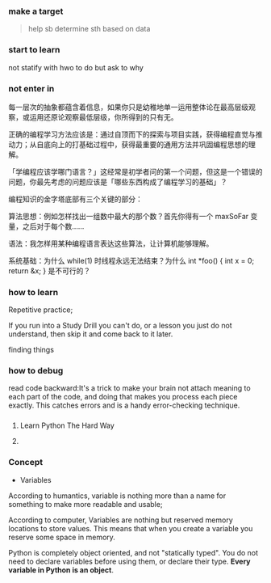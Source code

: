 
### make a target

> help sb determine sth based on data

### start to learn

not statify with hwo to do but ask to why

### not enter in

每一层次的抽象都蕴含着信息，如果你只是幼稚地单一运用整体论在最高层级观察，或运用还原论观察最低层级，你所得到的只有无。

正确的编程学习方法应该是：通过自顶而下的探索与项目实践，获得编程直觉与推动力；从自底向上的打基础过程中，获得最重要的通用方法并巩固编程思想的理解。

「学编程应该学哪门语言？」这经常是初学者问的第一个问题，但这是一个错误的问题，你最先考虑的问题应该是「哪些东西构成了编程学习的基础」？

编程知识的金字塔底部有三个关键的部分：

算法思想：例如怎样找出一组数中最大的那个数？首先你得有一个 maxSoFar 变量，之后对于每个数……

语法：我怎样用某种编程语言表达这些算法，让计算机能够理解。

系统基础：为什么 while(1) 时线程永远无法结束？为什么 int *foo() { int x = 0; return &x; } 是不可行的？

### how to learn 

Repetitive practice;

If you run into a Study Drill you can't do, or a lesson you just do not understand, then skip it and come back to it later. 

finding things

### how to debug

read code backward:It's a trick to make your brain not attach meaning to each part of the code, and doing that makes you process each piece exactly. This catches errors and is a handy error-checking technique.

###

1. Learn Python The Hard Way

2. 

### Concept

- Variables

According to humantics, variable is nothing more than a name for something to make more readable and usable;

According to computer, Variables are nothing but reserved memory locations to store values. This means that when you create a variable you reserve some space in memory.

Python is completely object oriented, and not "statically typed". You do not need to declare variables before using them, or declare their type. **Every variable in Python is an object**.
